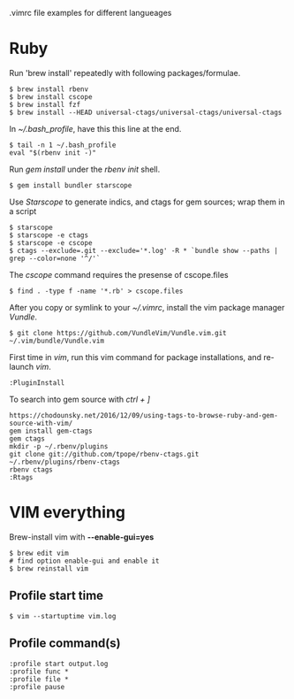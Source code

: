.vimrc file examples for different langueages

# Ruby

Run 'brew install' repeatedly with following packages/formulae.
```
$ brew install rbenv
$ brew install cscope
$ brew install fzf
$ brew install --HEAD universal-ctags/universal-ctags/universal-ctags
```

In *~/.bash_profile*, have this this line at the end.
```
$ tail -n 1 ~/.bash_profile
eval "$(rbenv init -)"
```

Run *gem install* under the *rbenv init* shell.
```
$ gem install bundler starscope
```

Use *Starscope* to generate indics, and ctags for gem sources; wrap them in a script
```
$ starscope
$ starscope -e ctags
$ starscope -e cscope
$ ctags --exclude=.git --exclude='*.log' -R * `bundle show --paths | grep --color=none '^/'`
```

The *cscope* command requires the presense of cscope.files
```
$ find . -type f -name '*.rb' > cscope.files
```

After you copy or symlink to your *~/.vimrc*, install the vim package manager *Vundle*.
```
$ git clone https://github.com/VundleVim/Vundle.vim.git ~/.vim/bundle/Vundle.vim
```

First time in *vim*, run this vim command for package installations, and re-launch *vim*.
```
:PluginInstall
```

To search into gem source with *ctrl + ]*

```
https://chodounsky.net/2016/12/09/using-tags-to-browse-ruby-and-gem-source-with-vim/
gem install gem-ctags
gem ctags
mkdir -p ~/.rbenv/plugins
git clone git://github.com/tpope/rbenv-ctags.git ~/.rbenv/plugins/rbenv-ctags 
rbenv ctags
:Rtags
```

# VIM everything

Brew-install vim with **--enable-gui=yes**
```
$ brew edit vim
# find option enable-gui and enable it
$ brew reinstall vim
```

## Profile start time
```
$ vim --startuptime vim.log
```

## Profile command(s)
```
:profile start output.log
:profile func *
:profile file *
:profile pause
```
